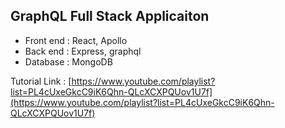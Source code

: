 ## GraphQL Full Stack Applicaiton

- Front end : React, Apollo
- Back end : Express, graphql
- Database : MongoDB

Tutorial Link : [https://www.youtube.com/playlist?list=PL4cUxeGkcC9iK6Qhn-QLcXCXPQUov1U7f](https://www.youtube.com/playlist?list=PL4cUxeGkcC9iK6Qhn-QLcXCXPQUov1U7f)